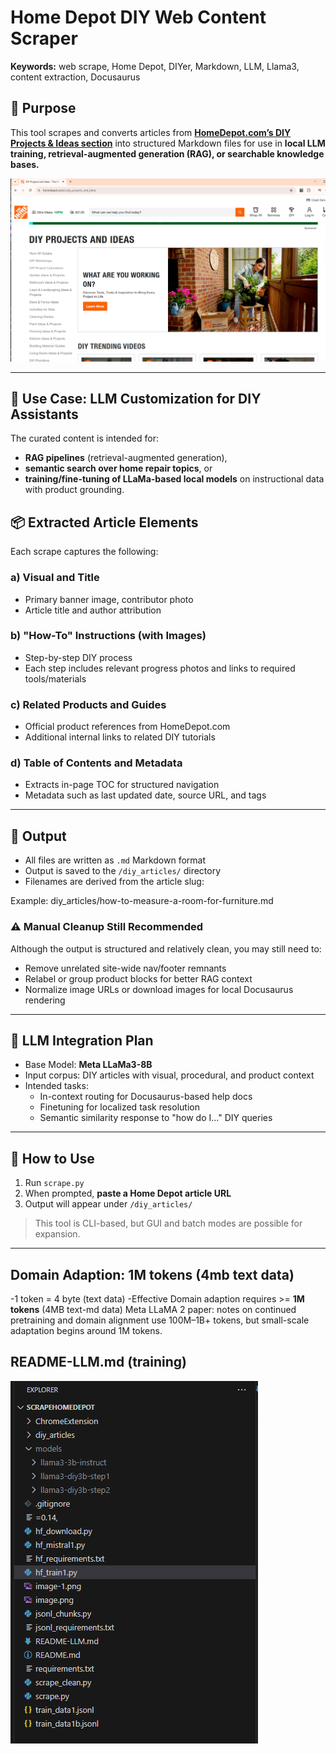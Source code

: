# Home Depot DIY Web Content Scraper

**Keywords:** web scrape, Home Depot, DIYer, Markdown, LLM, Llama3, content extraction, Docusaurus




## 🧰 Purpose

This tool scrapes and converts articles from **[HomeDepot.com’s DIY Projects & Ideas section](https://www.homedepot.com/c/diy_projects_and_ideas/)** into structured Markdown files for use in **local LLM training, retrieval-augmented generation (RAG), or searchable knowledge bases.**

![alt text](image.png)

---
## 🎯 Use Case: LLM Customization for DIY Assistants

The curated content is intended for:
- **RAG pipelines** (retrieval-augmented generation),
- **semantic search over home repair topics**, or
- **training/fine-tuning of LLaMa-based local models** on instructional data with product grounding.

## 📦 Extracted Article Elements

Each scrape captures the following:

### a) Visual and Title
- Primary banner image, contributor photo
- Article title and author attribution

### b) "How-To" Instructions (with Images)
- Step-by-step DIY process
- Each step includes relevant progress photos and links to required tools/materials

### c) Related Products and Guides
- Official product references from HomeDepot.com
- Additional internal links to related DIY tutorials

### d) Table of Contents and Metadata
- Extracts in-page TOC for structured navigation
- Metadata such as last updated date, source URL, and tags

---

## 📂 Output

- All files are written as `.md` Markdown format
- Output is saved to the `/diy_articles/` directory
- Filenames are derived from the article slug:
  
Example: diy_articles/how-to-measure-a-room-for-furniture.md


### ⚠️ Manual Cleanup Still Recommended

Although the output is structured and relatively clean, you may still need to:
- Remove unrelated site-wide nav/footer remnants
- Relabel or group product blocks for better RAG context
- Normalize image URLs or download images for local Docusaurus rendering

---

## 🔁 LLM Integration Plan

- Base Model: **Meta LLaMa3-8B**
- Input corpus: DIY articles with visual, procedural, and product context
- Intended tasks:
  - In-context routing for Docusaurus-based help docs
  - Finetuning for localized task resolution
  - Semantic similarity response to "how do I..." DIY queries

---

## 🚀 How to Use

1. Run `scrape.py`
2. When prompted, **paste a Home Depot article URL**
3. Output will appear under `/diy_articles/`

> This tool is CLI-based, but GUI and batch modes are possible for expansion.

---

## Domain Adaption: 1M tokens (4mb text data)

-1 token = 4 byte (text data)
-Effective Domain adaption requires >= **1M tokens** (4MB text-md data)
Meta LLaMA 2 paper: notes on continued pretraining and domain alignment use 100M–1B+ tokens, but small-scale adaptation begins around 1M tokens.


## README-LLM.md (training) 
![alt text](image-2.png)
